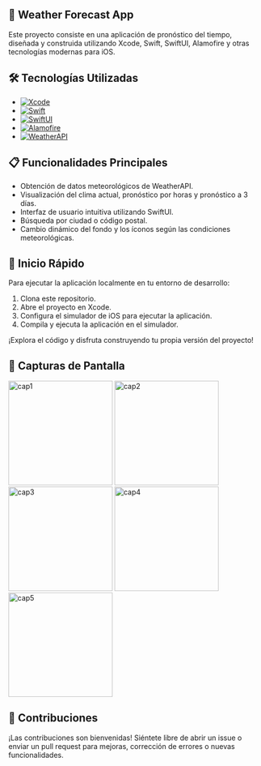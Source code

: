 ## 📱 Weather Forecast App

Este proyecto consiste en una aplicación de pronóstico del tiempo, diseñada y construida utilizando Xcode, Swift, SwiftUI, Alamofire y otras tecnologías modernas para iOS.

## 🛠️ Tecnologías Utilizadas

- [![Xcode](https://img.shields.io/badge/Xcode-blue?style=flat-square&logo=apple&logoColor=white)](https://developer.apple.com/xcode/)
- [![Swift](https://img.shields.io/badge/Swift-orange?style=flat-square&logo=swift&logoColor=white)](https://developer.apple.com/swift/)
- [![SwiftUI](https://img.shields.io/badge/SwiftUI-red?style=flat-square&logo=swift&logoColor=white)](https://developer.apple.com/swiftui/)
- [![Alamofire](https://img.shields.io/badge/Alamofire-lightgrey?style=flat-square&logo=alamofire&logoColor=white)](https://github.com/Alamofire/Alamofire)
- [![WeatherAPI](https://img.shields.io/badge/WeatherAPI-blue?style=flat-square&logo=api&logoColor=white)](https://www.weatherapi.com/)

## 📋 Funcionalidades Principales

- Obtención de datos meteorológicos de WeatherAPI.
- Visualización del clima actual, pronóstico por horas y pronóstico a 3 días.
- Interfaz de usuario intuitiva utilizando SwiftUI.
- Búsqueda por ciudad o código postal.
- Cambio dinámico del fondo y los íconos según las condiciones meteorológicas.

## 🚀 Inicio Rápido

Para ejecutar la aplicación localmente en tu entorno de desarrollo:

1. Clona este repositorio.
2. Abre el proyecto en Xcode.
3. Configura el simulador de iOS para ejecutar la aplicación.
4. Compila y ejecuta la aplicación en el simulador.

¡Explora el código y disfruta construyendo tu propia versión del proyecto!

## 📱 Capturas de Pantalla
<img width="206" alt="cap1" src="https://github.com/user-attachments/assets/27140bf0-fb31-4349-86eb-cd10f65fcfb1">
<img width="206" alt="cap2" src="https://github.com/user-attachments/assets/fc93f0af-7c5e-4f39-a579-bc00830e307c">
<img width="206" alt="cap3" src="https://github.com/user-attachments/assets/031e7adc-2b69-492b-b84a-f5a25fcd740e">
<img width="206" alt="cap4" src="https://github.com/user-attachments/assets/94d7e469-5254-485b-8940-c71d1eefee24">
<img width="206" alt="cap5" src="https://github.com/user-attachments/assets/0e0a707b-82cb-46b5-8871-98475a4a1ea2">

## 🤝 Contribuciones

¡Las contribuciones son bienvenidas! Siéntete libre de abrir un issue o enviar un pull request para mejoras, corrección de errores o nuevas funcionalidades.

